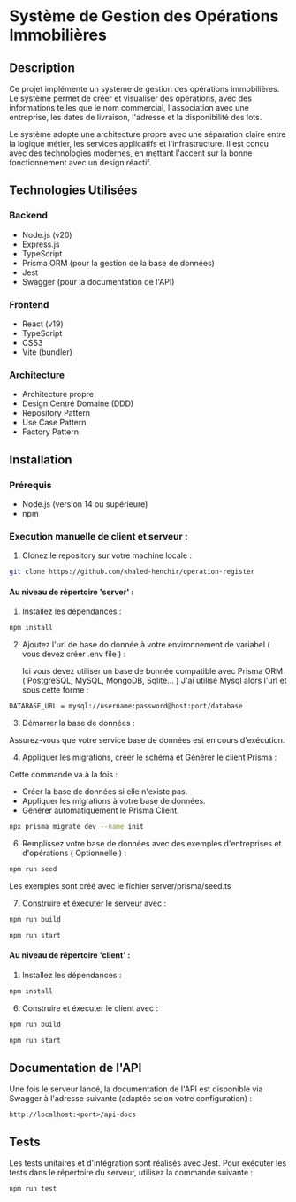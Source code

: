 # Système de Gestion des Opérations Immobilières

## Description

Ce projet implémente un système de gestion des opérations immobilières. Le système permet de créer et visualiser des opérations, avec des informations telles que le nom commercial, l'association avec une entreprise, les dates de livraison, l'adresse et la disponibilité des lots.

Le système adopte une architecture propre avec une séparation claire entre la logique métier, les services applicatifs et l'infrastructure. Il est conçu avec des technologies modernes, en mettant l'accent sur la bonne fonctionnement avec un design réactif.

## Technologies Utilisées

### Backend
- Node.js (v20)
- Express.js
- TypeScript
- Prisma ORM (pour la gestion de la base de données)
- Jest 
- Swagger (pour la documentation de l'API)

### Frontend
- React (v19)
- TypeScript
- CSS3
- Vite (bundler)

### Architecture
- Architecture propre
- Design Centré Domaine (DDD)
- Repository Pattern
- Use Case Pattern
- Factory Pattern

## Installation

### Prérequis

- Node.js (version 14 ou supérieure)
- npm 

### Execution manuelle de client et serveur : 

1. Clonez le repository sur votre machine locale :

```bash
git clone https://github.com/khaled-henchir/operation-register
```

#### Au niveau de répertoire 'server'  : 

1. Installez les dépendances :

```bash
npm install
```

2. Ajoutez l'url de base do donnée à votre environnement de variabel ( vous devez créer .env file ) :
   
   Ici vous devez utiliser un base de bonnée compatible avec Prisma ORM ( PostgreSQL, MySQL, MongoDB, Sqlite... ) 
   J'ai utilisé Mysql alors l'url et sous cette forme : 

```bash .env 
DATABASE_URL = mysql://username:password@host:port/database
 ```

3. Démarrer la base de données :

Assurez-vous que votre service base de données est en cours d'exécution.

4. Appliquer les migrations, créer le schéma et Générer le client Prisma :
   
Cette commande va à la fois : 

 * Créer la base de données si elle n'existe pas.
 * Appliquer les migrations à votre base de données.
 * Générer automatiquement le Prisma Client.

```bash 
npx prisma migrate dev --name init
```

6. Remplissez votre base de données avec des exemples d'entreprises et d'opérations ( Optionnelle ) :

```bash
npm run seed
```
   Les exemples sont créé avec le fichier server/prisma/seed.ts   

7. Construire et éxecuter le serveur avec :

```bash
npm run build
```

```bash
npm run start	
```   

#### Au niveau de répertoire 'client' : 


1. Installez les dépendances :

```bash
npm install
```

6. Construire et éxecuter le client avec :

```bash
npm run build
```

```bash
npm run start	
```   

## Documentation de l'API

Une fois le serveur lancé, la documentation de l'API est disponible via Swagger à l'adresse suivante (adaptée selon votre configuration) :

```
http://localhost:<port>/api-docs
```

## Tests

Les tests unitaires et d'intégration sont réalisés avec Jest. Pour exécuter les tests dans le répertoire du serveur, utilisez la commande suivante :

```
npm run test
```


